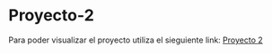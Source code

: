 # Proyecto-2

Para poder visualizar el proyecto utiliza el sieguiente link:
[Proyecto 2](https://juanpablohincapief.github.io/Proyecto-2/)
